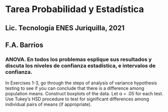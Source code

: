 # Tarea Probabilidad y Estadística  
## Lic. Tecnología ENES Juriquilla, 2021  
## F.A. Barrios  
### ANOVA. En todos los problemas esplique sus resultados y discuta los niveles de confianza estadística, e intervalos de confianza.  

In Exercises 1-3, go through the steps of analysis of variance hypothesis testing to see if you can conclude that there is a difference among population means. Construct boxplots of the data. Let α = .05 for each test. Use Tukey’s HSD procedure to test for significant differences among individual pairs of means (if appropriate).  
